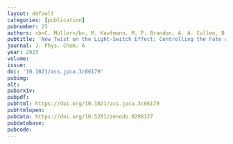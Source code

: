 ```yaml
---
layout: default
categories: [publication]
pubnumber: 25
authors: <b>C. Müller</b>, M. Kaufmann, M. P. Brandon, A. A. Cullen, B. Dietzek-Ivanšić, M. Pryce
pubtitle: 'New Twist on the Light-Switch Effect: Controlling the Fate of Excited States with pH in a 4-Hydroxy-thiazol-extended Ruthenium(II) Dppz Complex'
journal: J. Phys. Chem. A
year: 2023
volume:
issue:
doi: '10.1021/acs.jpca.3c06179'
pubimg:
alt:
pubarxiv:
pubpdf:
pubhtml: https://doi.org/10.1021/acs.jpca.3c06179
pubhtmlopen:
pubdata: https://doi.org/10.5281/zenodo.8298127
pubdatabase:
pubcode:
---
```

